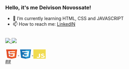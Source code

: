 ### Hello, it's me Deivison Novossate!

- 🌱 I’m currently learning HTML, CSS and JAVASCRIPT
- 📫 How to reach me: [LinkedIN](https://www.linkedin.com/in/deivison-novossate-7b788a112/)
##

<div>
  <a href="">
    <img height="180em" src="https://github-readme-stats.vercel.app/api?username=deivisonnovossate&show_icons=true&theme=dark&include_all_commits=true&count_private=true" />
    <img height="180em" src="https://github-readme-stats.vercel.app/api/top-langs/?username=deivisonnovossate&layout=compact&langs_count=16&theme=dark" />
 </div>

 <div style="display: inline_block"><br>
   <img align="center" alt="Deivison-HTML" height="30" width="40" src="https://raw.githubusercontent.com/devicons/devicon/master/icons/html5/html5-original.svg" />
   <img align="center" alt="Deivison-HTML" height="30" width="40" src="https://raw.githubusercontent.com/devicons/devicon/master/icons/css3/css3-original.svg" />
   <img align="center" alt="Deivison-HTML" height="30" width="40" src="https://raw.githubusercontent.com/devicons/devicon/master/icons/javascript/javascript-plain.svg" />
   
  </div>
  ##
